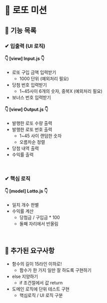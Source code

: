 # 🎲 로또 미션

## 📝 기능 목록


### ✔ 입출력 (UI 로직)
#### 👇 [view] Input.js 👇
- 로또 구입 금액 입력받기
  - 1000 단위 (예외처리 필요)
- 당첨 번호 입력받기
  - 1~45사이 6개의 숫자, 중복X (예외처리 필요)
- 보너스 번호 입력받기

#### 👇 [view] Output.js 👇
- 발행한 로또 수량 출력
- 발행한 로또 번호 출력
  - 1~45 사이 랜덤한 숫자
  - 오름차순 정렬
- 당첨 내역 출력
- 수익률 출력

<br>

### ✔ 핵심 로직
#### 👇 [model] Lotto.js 👇
- 일치 개수 판별
- 수익률 계산
  - 당첨금 / 구입금 * 100 
  - 둘째 자리에서 반올림

<br>

## 📝 추가된 요구사항
- 함수의 길이 15라인 이하로!
  - 함수가 한 가지 일만 잘 하도록 구현하기
- else 지양하기
  - if 조건절에서 값 return
- 도메인 로직에 단위 테스트 구현
  - 핵심로직 / UI 로직 구분
